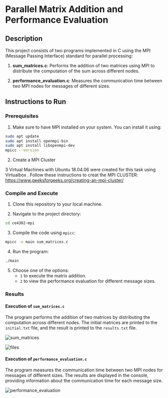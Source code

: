 # Parallel Matrix Addition and Performance Evaluation

## Description

This project consists of two programs implemented in C using the MPI (Message Passing Interface) standard for parallel processing:

1. **sum_matrices.c**: Performs the addition of two matrices using MPI to distribute the computation of the sum across different nodes.

2. **performance_evaluation.c**: Measures the communication time between two MPI nodes for messages of different sizes.

## Instructions to Run

### Prerequisites

1. Make sure to have MPI installed on your system. You can install it using:

```bash
sudo apt update
sudo apt install openmpi-bin
sudo apt install libopenmpi-dev
mpicc --version
```

2. Create a MPI Cluster

3 Virtual Machines with Ubuntu 18.04.06 were created for this task using Virtualbox .
Follow these instructions to creat the MPI CLUSTER:
https://www.geeksforgeeks.org/creating-an-mpi-cluster/

### Compile and Execute

1. Clone this repository to your local machine.

2. Navigate to the project directory:

```bash
cd ce4302-mpi
```

3. Compile the code using `mpicc`:

```bash
mpicc -o main sum_matrices.c
```

4. Run the program:

```bash
./main
```

5. Choose one of the options:
   - `1` to execute the matrix addition.
   - `2` to view the performance evaluation for different message sizes.

### Results

#### Execution of `sum_matrices.c`

The program performs the addition of two matrices by distributing the computation across different nodes. The initial matrices are printed to the `initial.txt` file, and the result is printed to the `results.txt` file.

![sum_matrices](https://github.com/angelortizv/ce4302-mpi/assets/18412939/50029337-4157-40cb-a279-eedb4d594711)

![files](https://github.com/angelortizv/ce4302-mpi/assets/18412939/e769f9db-81f5-49fb-9a33-01eecef7efa0)

#### Execution of `performance_evaluation.c`

The program measures the communication time between two MPI nodes for messages of different sizes. The results are displayed in the console, providing information about the communication time for each message size.

![performance_evaluation](https://github.com/angelortizv/ce4302-mpi/assets/18412939/7b7feb9a-9e9f-4c0f-87ee-1edbbcb9ba16)
